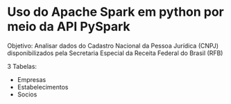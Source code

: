 # Uso do Apache Spark em python por meio da API PySpark
Objetivo: Analisar dados do Cadastro Nacional da Pessoa Jurídica (CNPJ) disponibilizados pela Secretaria Especial da Receita Federal do Brasil (RFB)

3 Tabelas: 
* Empresas
*  Estabelecimentos
*  Socios 
